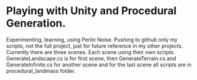 # Playing with Unity and Procedural Generation.

Experimenting, learning, using Perlin Noise. Pushing to github only my scripts, not the full project, just for future reference in my other projects. Currently there are three scenes. Each scene using their own scripts. GenerateLandscape.cs is for first scene, then GenerateTerrain.cs and GenerateInfinite.cs for another scene and for the last scene all scripts are in procedural_landmass folder.